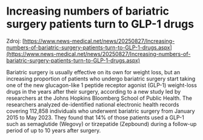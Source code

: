 # Increasing numbers of bariatric surgery patients turn to GLP-1 drugs

Zdroj: [https://www.news-medical.net/news/20250827/Increasing-numbers-of-bariatric-surgery-patients-turn-to-GLP-1-drugs.aspx](https://www.news-medical.net/news/20250827/Increasing-numbers-of-bariatric-surgery-patients-turn-to-GLP-1-drugs.aspx)

Bariatric surgery is usually effective on its own for weight loss, but an increasing proportion of patients who undergo bariatric surgery start taking one of the new glucagon-like 1 peptide receptor agonist (GLP-1) weight-loss drugs in the years after their surgery, according to a new study led by researchers at the Johns Hopkins Bloomberg School of Public Health. The researchers analyzed de-identified national electronic health records covering 112,858 individuals who underwent bariatric surgery from January 2015 to May 2023. They found that 14% of those patients used a GLP-1 such as semaglutide (Wegovy) or tirzepatide (Zepbound) during a follow-up period of up to 10 years after surgery.
